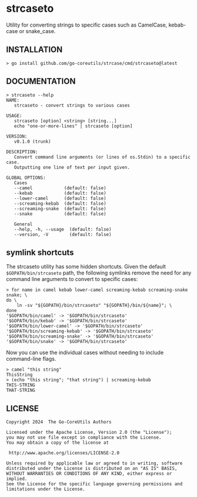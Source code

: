 # strcaseto

Utility for converting strings to specific cases such as CamelCase, kebab-case or snake_case.

## INSTALLATION

``` shell
> go install github.com/go-coreutils/strcase/cmd/strcaseto@latest
```

## DOCUMENTATION

``` shell
> strcaseto --help
NAME:
   strcaseto - convert strings to various cases

USAGE:
   strcaseto [option] <string> [string...]
   echo "one-or-more-lines" | strcaseto [option]

VERSION:
   v0.1.0 (trunk)

DESCRIPTION:
   Convert command line arguments (or lines of os.Stdin) to a specific case.
   Outputting one line of text per input given.

GLOBAL OPTIONS:
   Cases
   --camel            (default: false)
   --kebab            (default: false)
   --lower-camel      (default: false)
   --screaming-kebab  (default: false)
   --screaming-snake  (default: false)
   --snake            (default: false)

   General
   --help, -h, --usage  (default: false)
   --version, -V        (default: false)
```

## symlink shortcuts

The strcaseto utility has some hidden shortcuts. Given the default
`$GOPATH/bin/strcaseto` path, the following symlinks remove the
need for any command line arguments to convert to specific cases:

``` shell
> for name in camel kebab lower-camel screaming-kebab screaming-snake snake; \
do \
    ln -sv "${GOPATH}/bin/strcaseto" "${GOPATH}/bin/${name}"; \
done
'$GOPATH/bin/camel' -> '$GOPATH/bin/strcaseto'
'$GOPATH/bin/kebab' -> '$GOPATH/bin/strcaseto'
'$GOPATH/bin/lower-camel' -> '$GOPATH/bin/strcaseto'
'$GOPATH/bin/screaming-kebab' -> '$GOPATH/bin/strcaseto'
'$GOPATH/bin/screaming-snake' -> '$GOPATH/bin/strcaseto'
'$GOPATH/bin/snake' -> '$GOPATH/bin/strcaseto'
```

Now you can use the individual cases without needing to include command-line flags.

``` shell
> camel "this string"
ThisString
> (echo "this string"; "that string") | screaming-kebab
THIS-STRING
THAT-STRING
```

## LICENSE

```
Copyright 2024  The Go-CoreUtils Authors

Licensed under the Apache License, Version 2.0 (the "License");
you may not use file except in compliance with the License.
You may obtain a copy of the license at

 http://www.apache.org/licenses/LICENSE-2.0

Unless required by applicable law or agreed to in writing, software
distributed under the License is distributed on an "AS IS" BASIS,
WITHOUT WARRANTIES OR CONDITIONS OF ANY KIND, either express or implied.
See the License for the specific language governing permissions and
limitations under the License.
```
